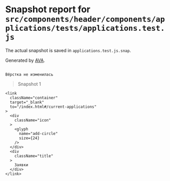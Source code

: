 # Snapshot report for `src/components/header/components/applications/tests/applications.test.js`

The actual snapshot is saved in `applications.test.js.snap`.

Generated by [AVA](https://avajs.dev).

## 
    Вёрстка не изменилась


> Snapshot 1

    <link
      className="container"
      target="_blank"
      to="/index.html#/current-applications"
    >
      <div
        className="icon"
      >
        <glyph
          name="add-circle"
          size={24}
        />
      </div>
      <div
        className="title"
      >
        Заявки
      </div>
    </link>
